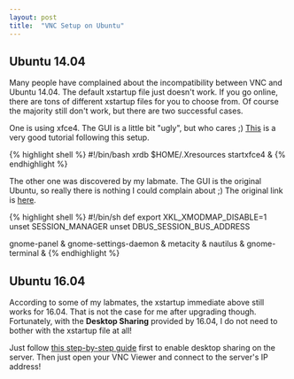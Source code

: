 ```yaml
---
layout: post
title:  "VNC Setup on Ubuntu"
---
```


## Ubuntu 14.04

Many people have complained about the incompatibility between VNC and Ubuntu 14.04. The default xstartup file just doesn't work. If you go online, there are tons of different xstartup files for you to choose from. Of course the majority still don't work, but there are two successful cases.

One is using xfce4. The GUI is a little bit "ugly", but who cares ;) [This][xfce4] is a very good tutorial following this setup.

{% highlight shell %}
#!/bin/bash
xrdb $HOME/.Xresources
startxfce4 &
{% endhighlight %}

The other one was discovered by my labmate. The GUI is the original Ubuntu, so really there is nothing I could complain about ;) The original link is [here][ubuntu].

{% highlight shell %}
#!/bin/sh
def
export XKL_XMODMAP_DISABLE=1
unset SESSION_MANAGER
unset DBUS_SESSION_BUS_ADDRESS
 
gnome-panel &
gnome-settings-daemon &
metacity &
nautilus &
gnome-terminal &
{% endhighlight %}

## Ubuntu 16.04

According to some of my labmates, the xstartup immediate above still works for 16.04. That is not the case for me after upgrading though. Fortunately, with the **Desktop Sharing** provided by 16.04, I do not need to bother with the xstartup file at all!

Just follow [this step-by-step guide][guide] first to enable desktop sharing on the server. Then just open your VNC Viewer and connect to the server's IP address!



[guide]: http://ubuntuhandbook.org/index.php/2016/07/remote-access-ubuntu-16-04/

[xfce4]: https://www.digitalocean.com/community/tutorials/how-to-install-and-configure-vnc-on-ubuntu-14-04
[ubuntu]: http://onkea.com/ubuntu-vnc-grey-screen/